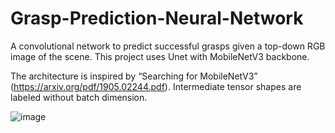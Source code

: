 # Grasp-Prediction-Neural-Network
A convolutional network to predict successful grasps given a top-down RGB image of the scene. This project uses Unet with MobileNetV3 backbone.

The architecture is inspired by “Searching for MobileNetV3” (https://arxiv.org/pdf/1905.02244.pdf). Intermediate tensor shapes are labeled without batch dimension.

![image](https://github.com/laleth15/Grasp-Prediction-Neural-Network/assets/63454572/1377a463-0b13-4c15-9f00-50b258dcefcc)
